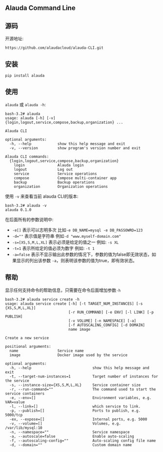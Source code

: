 ## Alauda Command Line

## 源码
开源地址:

`https://github.com/alaudacloud/alauda-CLI.git`


## 安装

`pip install alauda`


## 使用
`alauda` 或 `alauda -h`:

```
bash-3.2# alauda
usage: alauda [-h] [-v] {login,logout,service,compose,backup,organization} ...

Alauda CLI

optional arguments:
  -h, --help            show this help message and exit
  -v, --version         show program's version number and exit

Alauda CLI commands:
  {login,logout,service,compose,backup,organization}
    login               Alauda login
    logout              Log out
    service             Service operations
    compose             Compose multi-container app
    backup              Backup operations
    organization        Organization operations
```


使用 `-v` 来查看当前 alauda CLI的版本:

```
bash-3.2# alauda -v
alauda 0.1.0
```

在后面所有的参数说明中:

* `-e[]` 表示可以志明多次
  比如`-e DB_NAME=mysql -e DB_PASSOWRD=123`
* `-d=""` 表示值是字符串
  例如`-d "www.myself-domain.com"`
* `-s=[XS,S,M,L,XL]` 表示必须是给定的值之一
  例如: `-s XL`
* `-t=1` 表示所给定的值必须为数字
  例如: `-t 1`
* `-a=false` 表示不显示输出此参数的情况下，参数的值为false即无效状态，如果显示的列出该参数 `-a`，则表明该参数的值为true，即有效状态。



## 帮助
显示任何支持命令的帮助信息，只需要在命令后面增加参数`-h`


```
bash-3.2# alauda service create -h
usage: alauda service create [-h] [-t TARGET_NUM_INSTANCES] [-s {XS,S,M,L,XL}]
                             [-r RUN_COMMAND] [-e ENV] [-l LINK] [-p PUBLISH]
                             [-v VOLUME] [-n NAMESPACE] [-a]
                             [-f AUTOSCALING_CONFIG] [-d DOMAIN]
                             name image

Create a new service

positional arguments:
  name                  Service name
  image                 Docker image used by the service

optional arguments:
  -h, --help                            show this help message and exit
  -t, --target-num-instances=1          Target number of instances for the service
  -s, --instance-size={XS,S,M,L,XL}     Service container size
  -r, --run-command=""                  The command used to start the service containers
  -e, --env=[]                          Environment variables, e.g. VAR=value
  -l, --link=[]                         which service to link.
  -p, --publish=[]                      Ports to publish, e.g. 5000/tcp
  -ex, --expose=[]                      Internal ports, e.g. 5000
  -v, --volume=[]                       Volumes, e.g. /var/lib/mysql:10
  -n, --namespace=""                    Service namespace
  -a, --autoscale=false                 Enable auto-scaling
  -f, --autoscaling-config=""           Auto-scaling config file name
  -d, --domain=""                       Custom domain name
```



